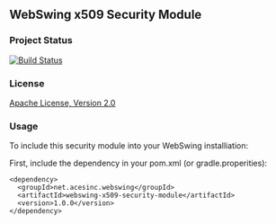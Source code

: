 ## WebSwing x509 Security Module

### Project Status 

[![Build Status](https://travis-ci.org/acesinc/webswing-x509-security-module.svg?branch=master)](https://travis-ci.org/acesinc/webswing-x509-security-module)

### License

[Apache License, Version 2.0](http://www.apache.org/licenses/LICENSE-2.0)

### Usage

To include this security module into your WebSwing installiation:

First, include the dependency in your pom.xml (or gradle.properities):

```
<dependency>
  <groupId>net.acesinc.webswing</groupId>
  <artifactId>webswing-x509-security-module</artifactId>
  <version>1.0.0</version>
</dependency>
```
